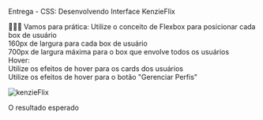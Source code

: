 Entrega - CSS: Desenvolvendo Interface KenzieFlix

 👨🏿‍💻 Vamos para prática:
Utilize o conceito de Flexbox para posicionar cada box de usuário <br>
160px de largura para cada box de usuário <br>
700px de largura máxima para o box que  envolve todos os usuários <br>
Hover: <br>
Utilize os efeitos de hover para os cards dos usuários <br>
Utilize os efeitos de hover para o botão "Gerenciar Perfis" <br>

![kenzieFlix](https://github.com/oLeonardo-R/Projetos-Individuais/assets/116850576/939bbd8d-661a-4c3b-ab26-8e708db1adf6)



O resultado esperado
